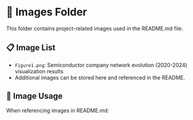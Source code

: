 # 📸 Images Folder

This folder contains project-related images used in the README.md file.

## 📋 Image List

- `Figure1.png`: Semiconductor company network evolution (2020-2024) visualization results
- Additional images can be stored here and referenced in the README.

## 🎨 Image Usage

When referencing images in README.md: